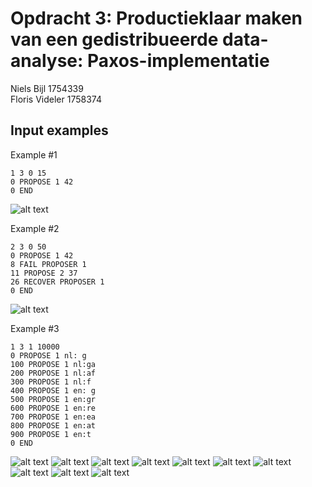 # Opdracht 3: Productieklaar maken van een gedistribueerde data-analyse: Paxos-implementatie
Niels Bijl 1754339 <br>
Floris Videler 1758374

## Input examples
Example #1
```
1 3 0 15
0 PROPOSE 1 42
0 END
```
![alt text](https://i.ibb.co/cYK3zrJ/example1.png)

Example #2
```
2 3 0 50
0 PROPOSE 1 42
8 FAIL PROPOSER 1
11 PROPOSE 2 37
26 RECOVER PROPOSER 1
0 END
```
![alt text](https://i.ibb.co/ZzGJqY6/example2.png)

Example #3
```
1 3 1 10000 
0 PROPOSE 1 nl: g
100 PROPOSE 1 nl:ga
200 PROPOSE 1 nl:af
300 PROPOSE 1 nl:f 
400 PROPOSE 1 en: g
500 PROPOSE 1 en:gr
600 PROPOSE 1 en:re
700 PROPOSE 1 en:ea
800 PROPOSE 1 en:at
900 PROPOSE 1 en:t 
0 END
```
![alt text](https://i.ibb.co/GRQdCgw/example3-1.png)
![alt text](https://i.ibb.co/5nWMQVz/example3-2.png)
![alt text](https://i.ibb.co/j48Bpyf/example3-3.png)
![alt text](https://i.ibb.co/FstPyzQ/example3-4.png)
![alt text](https://i.ibb.co/4R8DBGT/example3-5.png)
![alt text](https://i.ibb.co/47FfGPB/example3-6.png)
![alt text](https://i.ibb.co/PMyVC72/example3-7.png)
![alt text](https://i.ibb.co/FbmBL1D/example3-8.png)
![alt text](https://i.ibb.co/M6nV7Bp/example3-9.png)
![alt text](https://i.ibb.co/svDN1Cr/example3-9-1.png)





